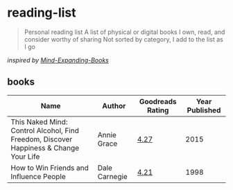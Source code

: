 # reading-list

> Personal reading list
> A list of physical or digital books I own, read, and consider worthy of sharing
> Not sorted by category, I add to the list as I go

*inspired by [Mind-Expanding-Books](https://github.com/hackerkid/Mind-Expanding-Books)*



## books

| Name | Author | Goodreads Rating | Year Published |  
|------|--------|------------------|----------------|  
| This Naked Mind: Control Alcohol, Find Freedom, Discover Happiness & Change Your Life  | Annie Grace | [4.27](https://www.goodreads.com/book/show/27202127-this-naked-mind) | 2015 |
| How to Win Friends and Influence People  | Dale Carnegie | [4.21](https://www.goodreads.com/book/show/4865.How_to_Win_Friends_and_Influence_People) | 1998 |
